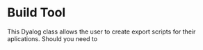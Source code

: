 # Build Tool

This Dyalog class allows the user to create export scripts for their aplications. 
Should you need to 
